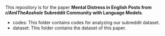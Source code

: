 This repository is for the paper **Mental Distress in English Posts from *r/AmITheAsshole* Subreddit Community with Language Models**.

* codes: This folder contains codes for analyzing our subreddit dataset.
* dataset: This folder contains the dataset of this paper.
